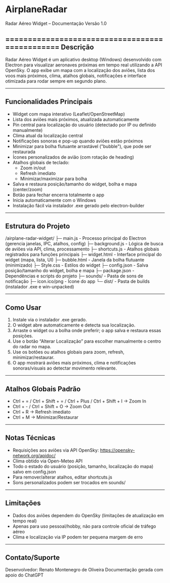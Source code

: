 # AirplaneRadar
Radar Aéreo Widget – Documentação Versão 1.0

===============================================
Descrição
-----------------------------------------------
Radar Aéreo Widget é um aplicativo desktop (Windows) desenvolvido com Electron para visualizar aeronaves próximas em tempo real utilizando a API OpenSky. O app exibe um mapa com a localização dos aviões, lista dos voos mais próximos, clima, atalhos globais, notificações e interface otimizada para rodar sempre em segundo plano.

-----------------------------------------------
Funcionalidades Principais
-----------------------------------------------
- Widget com mapa interativo (Leaflet/OpenStreetMap)
- Lista dos aviões mais próximos, atualizada automaticamente
- Pin central para localização do usuário (detectado por IP ou definido manualmente)
- Clima atual da localização central
- Notificações sonoras e pop-up quando aviões estão próximos
- Minimizar para bolha flutuante arrastável ("bubble"), que pode ser restaurada
- Ícones personalizados de avião (com rotação de heading)
- Atalhos globais de teclado:
    - Zoom in/out
    - Refresh imediato
    - Minimizar/maximizar para bolha
- Salva e restaura posição/tamanho do widget, bolha e mapa (center/zoom)
- Botão para fechar encerra totalmente o app
- Inicia automaticamente com o Windows
- Instalação fácil via instalador .exe gerado pelo electron-builder

-----------------------------------------------
Estrutura do Projeto
-----------------------------------------------
/airplane-radar-widget/
├─ main.js             - Processo principal do Electron (gerencia janelas, IPC, atalhos, config)
├─ background.js       - Lógica de busca de aviões via API, clima, processamento
├─ shortcuts.js        - Atalhos globais registrados para funções principais
├─ widget.html         - Interface principal do widget (mapa, lista, UI)
├─ bubble.html         - Janela da bolha flutuante (minimizado)
├─ Style.css           - Estilos do widget
├─ config.json         - Salva posição/tamanho do widget, bolha e mapa
├─ package.json        - Dependências e scripts do projeto
├─ sounds/             - Pasta de sons de notificação
├─ icon.ico/png        - Ícone do app
└─ dist/               - Pasta de builds (instalador .exe e win-unpacked)

-----------------------------------------------
Como Usar
-----------------------------------------------
1. Instale via o instalador .exe gerado.
2. O widget abre automaticamente e detecta sua localização.
3. Arraste o widget ou a bolha onde preferir; o app salva e restaura essas posições.
4. Use o botão “Alterar Localização” para escolher manualmente o centro do radar no mapa.
5. Use os botões ou atalhos globais para zoom, refresh, minimizar/restaurar.
6. O app mostrará aviões mais próximos, clima e notificações sonoras/visuais ao detectar movimento relevante.

-----------------------------------------------
Atalhos Globais Padrão
-----------------------------------------------
- Ctrl + =    / Ctrl + Shift + =  / Ctrl + Plus / Ctrl + Shift + I    → Zoom In
- Ctrl + -    / Ctrl + Shift + O                                   → Zoom Out
- Ctrl + R                                                  → Refresh imediato
- Ctrl + M                                              → Minimizar/Restaurar

-----------------------------------------------
Notas Técnicas
-----------------------------------------------
- Requisições aos aviões via API OpenSky: https://opensky-network.org/apidoc/
- Clima obtido via Open-Meteo API
- Todo o estado do usuário (posição, tamanho, localização do mapa) salvo em config.json
- Para remover/alterar atalhos, editar shortcuts.js
- Sons personalizados podem ser trocados em sounds/

-----------------------------------------------
Limitações
-----------------------------------------------
- Dados dos aviões dependem do OpenSky (limitações de atualização em tempo real)
- Apenas para uso pessoal/hobby, não para controle oficial de tráfego aéreo
- Clima e localização via IP podem ter pequena margem de erro

-----------------------------------------------
Contato/Suporte
-----------------------------------------------
Desenvolvedor: Renato Montenegro de Oliveira
Documentação gerada com apoio do ChatGPT

